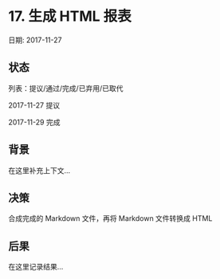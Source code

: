 # 17. 生成 HTML 报表

日期: 2017-11-27

## 状态

列表：提议/通过/完成/已弃用/已取代

2017-11-27 提议

2017-11-29 完成

## 背景

在这里补充上下文...

## 决策

合成完成的 Markdown 文件，再将 Markdown 文件转换成 HTML

## 后果

在这里记录结果...
